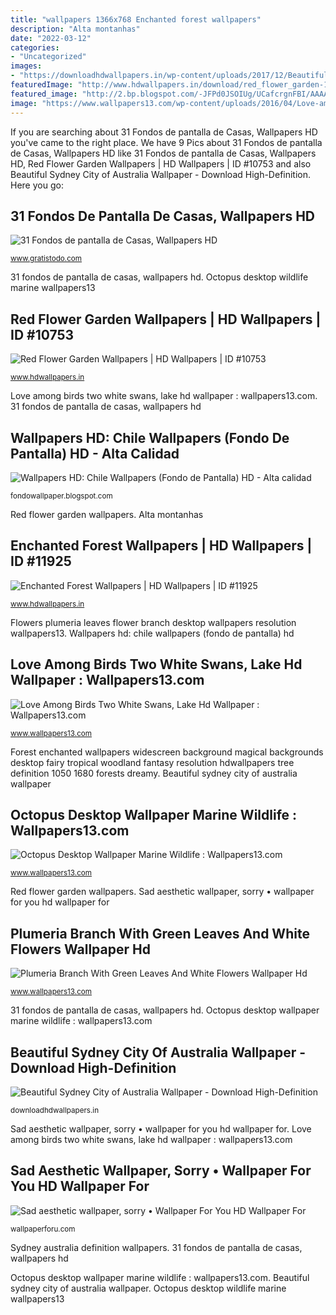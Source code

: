 ```yaml
---
title: "wallpapers 1366x768 Enchanted forest wallpapers"
description: "Alta montanhas"
date: "2022-03-12"
categories:
- "Uncategorized"
images:
- "https://downloadhdwallpapers.in/wp-content/uploads/2017/12/Beautiful-Sydney-City-of-Australia-Wallpaper-1600x900.jpg"
featuredImage: "http://www.hdwallpapers.in/download/red_flower_garden-1366x768.jpg"
featured_image: "http://2.bp.blogspot.com/-JFPd0JSOIUg/UCafcrgnFBI/AAAAAAAAErQ/-L8NARR5jxw/s640/chile514.jpg"
image: "https://www.wallpapers13.com/wp-content/uploads/2016/04/Love-among-birds-Two-white-swans-lake-HD-Wallpaper-1024x768.jpg"
---
```


If you are searching about 31 Fondos de pantalla de Casas, Wallpapers HD you've came to the right place. We have 9 Pics about 31 Fondos de pantalla de Casas, Wallpapers HD like 31 Fondos de pantalla de Casas, Wallpapers HD, Red Flower Garden Wallpapers | HD Wallpapers | ID #10753 and also Beautiful Sydney City of Australia Wallpaper - Download High-Definition. Here you go:

## 31 Fondos De Pantalla De Casas, Wallpapers HD

![31 Fondos de pantalla de Casas, Wallpapers HD](https://www.gratistodo.com/wp-content/uploads/2017/02/Casas-19.jpg "Plumeria branch with green leaves and white flowers wallpaper hd")

<small>www.gratistodo.com</small>

31 fondos de pantalla de casas, wallpapers hd. Octopus desktop wildlife marine wallpapers13

## Red Flower Garden Wallpapers | HD Wallpapers | ID #10753

![Red Flower Garden Wallpapers | HD Wallpapers | ID #10753](http://www.hdwallpapers.in/download/red_flower_garden-1366x768.jpg "31 fondos de pantalla de casas, wallpapers hd")

<small>www.hdwallpapers.in</small>

Love among birds two white swans, lake hd wallpaper : wallpapers13.com. 31 fondos de pantalla de casas, wallpapers hd

## Wallpapers HD: Chile Wallpapers (Fondo De Pantalla) HD - Alta Calidad

![Wallpapers HD: Chile Wallpapers (Fondo de Pantalla) HD - Alta calidad](http://2.bp.blogspot.com/-JFPd0JSOIUg/UCafcrgnFBI/AAAAAAAAErQ/-L8NARR5jxw/s640/chile514.jpg "Plumeria branch with green leaves and white flowers wallpaper hd")

<small>fondowallpaper.blogspot.com</small>

Red flower garden wallpapers. Alta montanhas

## Enchanted Forest Wallpapers | HD Wallpapers | ID #11925

![Enchanted Forest Wallpapers | HD Wallpapers | ID #11925](http://www.hdwallpapers.in/download/enchanted_forest-1680x1050.jpg "Flowers plumeria leaves flower branch desktop wallpapers resolution wallpapers13")

<small>www.hdwallpapers.in</small>

Flowers plumeria leaves flower branch desktop wallpapers resolution wallpapers13. Wallpapers hd: chile wallpapers (fondo de pantalla) hd

## Love Among Birds Two White Swans, Lake Hd Wallpaper : Wallpapers13.com

![Love Among Birds Two White Swans, Lake Hd Wallpaper : Wallpapers13.com](https://www.wallpapers13.com/wp-content/uploads/2016/04/Love-among-birds-Two-white-swans-lake-HD-Wallpaper-1024x768.jpg "Plumeria branch with green leaves and white flowers wallpaper hd")

<small>www.wallpapers13.com</small>

Forest enchanted wallpapers widescreen background magical backgrounds desktop fairy tropical woodland fantasy resolution hdwallpapers tree definition 1050 1680 forests dreamy. Beautiful sydney city of australia wallpaper

## Octopus Desktop Wallpaper Marine Wildlife : Wallpapers13.com

![Octopus Desktop Wallpaper Marine Wildlife : Wallpapers13.com](https://www.wallpapers13.com/wp-content/uploads/2016/02/Octopus-Desktop-Wallpaper-Marine-Wildlife-1920x1440.jpg "Wallpapers hd: chile wallpapers (fondo de pantalla) hd")

<small>www.wallpapers13.com</small>

Red flower garden wallpapers. Sad aesthetic wallpaper, sorry • wallpaper for you hd wallpaper for

## Plumeria Branch With Green Leaves And White Flowers Wallpaper Hd

![Plumeria Branch With Green Leaves And White Flowers Wallpaper Hd](http://www.wallpapers13.com/wp-content/uploads/2016/04/Plumeria-branch-with-green-leaves-and-white-flowers-Wallpaper-HD.jpg "Wallpapers hd: chile wallpapers (fondo de pantalla) hd")

<small>www.wallpapers13.com</small>

31 fondos de pantalla de casas, wallpapers hd. Octopus desktop wallpaper marine wildlife : wallpapers13.com

## Beautiful Sydney City Of Australia Wallpaper - Download High-Definition

![Beautiful Sydney City of Australia Wallpaper - Download High-Definition](https://downloadhdwallpapers.in/wp-content/uploads/2017/12/Beautiful-Sydney-City-of-Australia-Wallpaper-1600x900.jpg "Octopus desktop wildlife marine wallpapers13")

<small>downloadhdwallpapers.in</small>

Sad aesthetic wallpaper, sorry • wallpaper for you hd wallpaper for. Love among birds two white swans, lake hd wallpaper : wallpapers13.com

## Sad Aesthetic Wallpaper, Sorry • Wallpaper For You HD Wallpaper For

![Sad aesthetic wallpaper, sorry • Wallpaper For You HD Wallpaper For](https://wallpaperforu.com/wp-content/uploads/2020/09/sad-aesthetic-wallpaper-200908152155361440x2560.jpg "Sydney australia definition wallpapers")

<small>wallpaperforu.com</small>

Sydney australia definition wallpapers. 31 fondos de pantalla de casas, wallpapers hd

Octopus desktop wallpaper marine wildlife : wallpapers13.com. Beautiful sydney city of australia wallpaper. Octopus desktop wildlife marine wallpapers13
